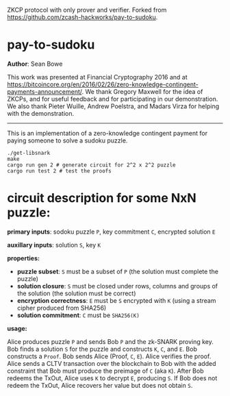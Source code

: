 ZKCP protocol with only prover and verifier. Forked from https://github.com/zcash-hackworks/pay-to-sudoku.

# pay-to-sudoku

**Author**: Sean Bowe

This work was presented at Financial Cryptography 2016 and at <https://bitcoincore.org/en/2016/02/26/zero-knowledge-contingent-payments-announcement/>.
We thank Gregory Maxwell for the idea of ZKCPs, and for useful feedback and for participating in our demonstration. We also thank Pieter Wuille, Andrew Poelstra, and Madars Virza for helping with the demonstration.

---------------------------

This is an implementation of a zero-knowledge contingent 
payment for paying someone to solve a sudoku puzzle.

```
./get-libsnark
make
cargo run gen 2 # generate circuit for 2^2 x 2^2 puzzle
cargo run test 2 # test the proofs
```

# circuit description for some NxN puzzle:

**primary inputs**: sodoku puzzle `P`, key commitment `C`, encrypted solution `E`

**auxillary inputs**: solution `S`, key `K`

**properties:**

* **puzzle subset**: `S` must be a subset of `P` (the solution must complete the puzzle)
* **solution closure**: `S` must be closed under rows, columns and groups of the solution (the solution must be correct)
* **encryption correctness**: `E` must be `S` encrypted with `K` (using a stream cipher produced from SHA256)
* **solution commitment**: `C` must be `SHA256(K)`

**usage:**

Alice produces puzzle `P` and sends Bob `P` and the zk-SNARK proving key. Bob finds a solution `S` for the puzzle
and constructs `K`, `C`, and `E`. Bob constructs a `Proof`. Bob sends Alice (Proof, `C`, `E`). Alice verifies the
proof. Alice sends a CLTV transaction over the blockchain to Bob with the added constraint that Bob must produce
the preimage of `C` (aka `K`). After Bob redeems the TxOut, Alice uses `K` to decrypt `E`, producing `S`. If Bob
does not redeem the TxOut, Alice recovers her value but does not obtain `S`.

